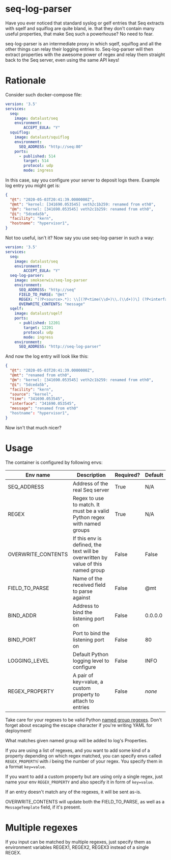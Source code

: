 seq-log-parser
==============

Have you ever noticed that standard syslog or gelf
entries that Seq extracts with sqelf and squiflog are
quite bland, ie. that they don't contain many useful properties,
that make Seq such a powerhouse? No need to fear.

seq-log-parser is an intermediate proxy in which
sqelf, squiflog and all the other things can relay
their logging entries to. Seq-log-parser will then
extract properties with the awesome power of regex
and relay them straight back to the Seq server,
even using the same API keys!

# Rationale

Consider such docker-compose file:

```yaml
version: '3.5'
services:
  seq:
    image: datalust/seq
    environment:
        ACCEPT_EULA: "Y"
  squiflog:
    image: datalust/squiflog
    environment:
      SEQ_ADDRESS: "http://seq:80"
    ports:
      - published: 514
        target: 514
        protocol: udp
        mode: ingress
```

In this case, say you configure your server to deposit
logs there. Example log entry you might get is:

```json
{
  "@t": "2020-05-03T20:41:39.0000000Z",
  "@mt": "kernel: [341690.053545] veth2c1b259: renamed from eth0",
  "@m": "kernel: [341690.053545] veth2c1b259: renamed from eth0",
  "@i": "5dceda5b",
  "facility": "kern",
  "hostname": "hypervisor1",
}
```

Not too useful, isn't it? Now say you use seq-log-parser in 
such a way:

```yaml
version: '3.5'
services:
  seq:
    image: datalust/seq
    environment:
        ACCEPT_EULA: "Y"
  seq-log-parser:
    image: smokserwis/seq-log-parser
    environment:
      SEQ_ADDRESS: "http://seq"
      FIELD_TO_PARSE: "@mt"
      REGEX: "(?P<source>.*): \\[(?P<time(\\d+)\\.(\\d+))\] (?P<interface>.*): (?P<message>.*)"
      OVERWRITE_CONTENTS: "message"
  sqelf:
    image: datalust/sqelf
    ports:
      - published: 12201
        target: 12201
        protocol: udp
        mode: ingress
    environment:
      SEQ_ADDRESS: "http://seq-log-parser"
```

And now the log entry will look like this:

```json
{
  "@t": "2020-05-03T20:41:39.0000000Z",
  "@mt": "renamed from eth0",
  "@m": "kernel: [341690.053545] veth2c1b259: renamed from eth0",
  "@i": "5dceda5b",
  "facility": "kern", 
  "source": "kernel",
  "time": "341690.053545", 
  "interface": "341690.053545",
  "message": "renamed from eth0"
  "hostname": "hypervisor1",
}
```

Now isn't that much nicer?

# Usage

The container is configured by following envs:

| Env name           | Description                                                                             | Required? | Default |
|--------------------|------------------------------------------------------------------------------------------|-----------|---------|
| SEQ_ADDRESS        | Address of the real Seq server                                                           | True      | N/A     |
| REGEX              | Regex to use to match. It must be a valid Python regex with named groups                 | True      | N/A     |
| OVERWRITE_CONTENTS | If this env is defined, the text will be overwritten by value of this named group        | False     | False   |
| FIELD_TO_PARSE     | Name of the received field to parse against                                              | False     | @mt     |
| BIND_ADDR          | Address to bind the listening port on                                                    | False     | 0.0.0.0 |
| BIND_PORT          | Port to bind the listening port on                                                       | False     | 80      |
| LOGGING_LEVEL      | Default Python logging level to configure                                                | False     | INFO    |
| REGEX_PROPERTY     | A pair of key=value, a custom property to attach to entries                              | False     | _none_  |

Take care for your regexes to be valid Python [named group regexes](https://docs.python.org/3.8/library/re.html#index-17).
Don't forget about escaping the escape character if you're writing YAML for deployment!

What matches given named group will be added to log's Properties.

If you are using a list of regexes, and you want to add some kind of a property depending on which regex matched, 
you can specify envs called `REGEX_PROPERTY`_i_ with _i_ being the number of your regex.
You specify them in a format `key=value`.

If you want to add a custom property but are using only a single regex, just name your env `REGEX_PROPERTY`
and also specify it in form of `key=value`.

If an entry doesn't match any of the regexes, it will be sent as-is.

OVERWRITE_CONTENTS will update both the FIELD_TO_PARSE, as well as a `MessageTemplate` field, if it's present.

# Multiple regexes

If you input can be matched by multiple regexes, just specify them as environment variables REGEX1, REGEX2, REGEX3 instead of a single REGEX. 